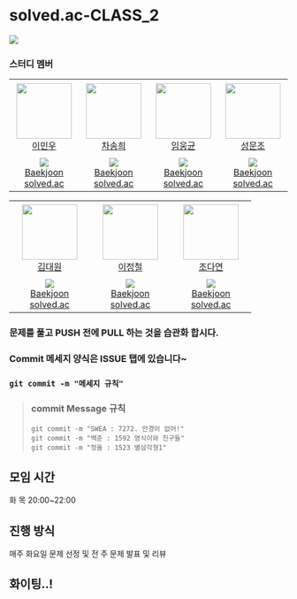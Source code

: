 # solved.ac-CLASS_2 
<img src="https://img.shields.io/badge/java-007396?style=for-the-badge&logo=JAVA&logoColor=white"> </br>

### 스터디 멤버
<table>
    <tr height="140px">
        <td align="center" width="130px">
            <a href="https://github.com/minwoo9629"><img height="100px" width="100px" src="https://avatars.githubusercontent.com/u/46440898?v=4"/></a>
            <br />
            <a href="https://github.com/minwoo9629">이민우</a>
        </td>
        <td align="center" width="130px">
            <a href="https://github.com/chasonghui"><img height="100px" width="100px" src="https://avatars.githubusercontent.com/u/44563011?v=4"/></a>
            <br />
            <a href="https://github.com/chasonghui">차송희</a>
        </td>
        <td align="center" width="130px">
            <a href="https://github.com/cornsilk-tea"><img height="100px" width="100px" src="https://avatars.githubusercontent.com/u/30141920?v=4"/></a>
            <br />
            <a href="https://github.com/cornsilk-tea">임웅균</a>
        </td>
        <td align="center" width="130px">
            <a href="https://github.com/sungmunjo"><img height="100px" width="100px" src="https://avatars.githubusercontent.com/u/80288379?v=4"/></a>
            <br />
            <a href="https://github.com/sungmunjo">성문조</a>
        </td>
    </tr>
    <tr height="50px">
        <td align="center">
            <img src="http://mazassumnida.wtf/api/mini/generate_badge?boj=minwoo9629" />
            <br />
            <a href="https://www.acmicpc.net/user/minwoo9629">Baekjoon</a>
            <br />
            <a href="https://solved.ac/profile/minwoo9629">solved.ac</a>
        </td>
        <td align="center">
            <img src="http://mazassumnida.wtf/api/mini/generate_badge?boj=chasonghui" />
            <br />
            <a href="https://www.acmicpc.net/user/chasonghui">Baekjoon</a>
            <br />
            <a href="https://solved.ac/profile/chasonghui">solved.ac</a>
        </td>
        <td align="center">
            <img src="http://mazassumnida.wtf/api/mini/generate_badge?boj=dladndrbs" />
            <br />
            <a href="https://www.acmicpc.net/user/dladndrbs">Baekjoon</a>
            <br />
            <a href="https://solved.ac/profile/dladndrbs">solved.ac</a>
        </td>
        <td align="center">
            <img src="http://mazassumnida.wtf/api/mini/generate_badge?boj=moonjo621" />
            <br />
            <a href="https://www.acmicpc.net/user/moonjo621">Baekjoon</a>
            <br />
            <a href="https://solved.ac/profile/moonjo621">solved.ac</a>
        </td>
    </tr>
</table>
<table>
    <tr height="140px">
        <td align="center" width="130px">
            <a href="https://github.com/Wondae-code"><img height="100px" width="100px" src="https://avatars.githubusercontent.com/u/48678910?v=4"/></a>
            <br />
            <a href="https://github.com/Wondae-code">김대원</a>
        </td>
        <td align="center" width="130px">
            <a href="https://github.com/ljc0328"><img height="100px" width="100px" src="https://avatars.githubusercontent.com/u/24322769?v=4"/></a>
            <br />
            <a href="https://github.com/ljc0328">이정철</a>
        </td>
        <td align="center" width="130px">
            <a href="https://github.com/dus6982"><img height="100px" width="100px" src="https://avatars.githubusercontent.com/u/97671781?v=4"/></a>
            <br />
            <a href="https://github.com/dus6982">조다연</a>
        </td>
    </tr>
    <tr height="50px">
        <td align="center">
            <img src="http://mazassumnida.wtf/api/mini/generate_badge?boj=noin1996" />
            <br />
            <a href="https://www.acmicpc.net/user/noin1996">Baekjoon</a>
            <br />
            <a href="https://solved.ac/profile/noin1996">solved.ac</a>
        </td>
        <td align="center">
            <img src="http://mazassumnida.wtf/api/mini/generate_badge?boj=ljc0328" />
            <br />
            <a href="https://www.acmicpc.net/user/ljc0328">Baekjoon</a>
            <br />
            <a href="https://solved.ac/profile/ljc0328">solved.ac</a>
        </td>
        <td align="center">
            <img src="http://mazassumnida.wtf/api/mini/generate_badge?boj=dus6982" />
            <br />
            <a href="https://www.acmicpc.net/user/dus6982">Baekjoon</a>
            <br />
            <a href="https://solved.ac/profile/dus6982">solved.ac</a>
        </td>
    </tr>
</table>

### 문제를 풀고 PUSH 전에 PULL 하는 것을 습관화 합시다.
### Commit 메세지 양식은 ISSUE 탭에 있습니다~
### `git commit -m "메세지 규칙"`
> ### commit Message 규칙
>`git commit -m "SWEA : 7272. 안경이 없어!"`</br>
>`git commit -m "백준 : 1592 영식이와 친구들"`</br>
>`git commit -m "정올 : 1523 별삼각형1"`

## 모임 시간
화 목 20:00~22:00<br>
## 진행 방식
매주 화요일 문제 선정 및 전 주 문제 발표 및 리뷰

## 화이팅..!
